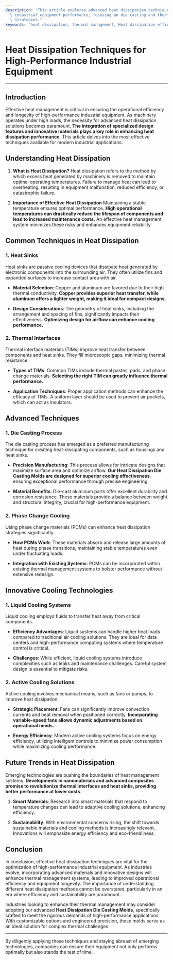 ```yaml
---
description: "This article explores advanced heat dissipation techniques necessary for optimizing\
  \ industrial equipment performance, focusing on die casting and thermal management\
  \ strategies."
keywords: "heat dissipation, thermal management, Heat dissipation efficiency, Die casting process"
---
```

# Heat Dissipation Techniques for High-Performance Industrial Equipment

---

## Introduction
Effective heat management is critical in ensuring the operational efficiency and longevity of high-performance industrial equipment. As machinery operates under high loads, the necessity for advanced heat dissipation solutions becomes paramount. **The integration of specialized design features and innovative materials plays a key role in enhancing heat dissipation performance.** This article delves into the most effective techniques available for modern industrial applications.

## Understanding Heat Dissipation
1. **What is Heat Dissipation?**
   Heat dissipation refers to the method by which excess heat generated by machinery is removed to maintain optimal operating temperatures. Failure to manage heat can lead to overheating, resulting in equipment malfunction, reduced efficiency, or catastrophic failure.

2. **Importance of Effective Heat Dissipation**
   Maintaining a stable temperature ensures optimal performance. **High operational temperatures can drastically reduce the lifespan of components and lead to increased maintenance costs.** An effective heat management system minimizes these risks and enhances equipment reliability.

## Common Techniques in Heat Dissipation
### 1. Heat Sinks
Heat sinks are passive cooling devices that dissipate heat generated by electronic components into the surrounding air. They often utilize fins and expanded surfaces to increase contact area with air.

- **Material Selection**: Copper and aluminum are favored due to their high thermal conductivity. **Copper provides superior heat transfer, while aluminum offers a lighter weight, making it ideal for compact designs.**
  
- **Design Considerations**: The geometry of heat sinks, including the arrangement and spacing of fins, significantly impacts their effectiveness. **Optimizing design for airflow can enhance cooling performance.**

### 2. Thermal Interfaces
Thermal interface materials (TIMs) improve heat transfer between components and heat sinks. They fill microscopic gaps, minimizing thermal resistance.

- **Types of TIMs**: Common TIMs include thermal pastes, pads, and phase change materials. **Selecting the right TIM can greatly influence thermal performance.**

- **Application Techniques**: Proper application methods can enhance the efficacy of TIMs. A uniform layer should be used to prevent air pockets, which can act as insulators.

## Advanced Techniques
### 1. Die Casting Process
The die casting process has emerged as a preferred manufacturing technique for creating heat-dissipating components, such as housings and heat sinks.

- **Precision Manufacturing**: This process allows for intricate designs that maximize surface area and optimize airflow. **Our Heat Dissipation Die Casting Molds are designed for superior cooling effectiveness**, ensuring exceptional performance through precise engineering.

- **Material Benefits**: Die-cast aluminum parts offer excellent durability and corrosion resistance. These materials provide a balance between weight and structural integrity, crucial for high-performance equipment.

### 2. Phase Change Cooling
Using phase change materials (PCMs) can enhance heat dissipation strategies significantly.

- **How PCMs Work**: These materials absorb and release large amounts of heat during phase transitions, maintaining stable temperatures even under fluctuating loads. 

- **Integration with Existing Systems**: PCMs can be incorporated within existing thermal management systems to bolster performance without extensive redesign.

## Innovative Cooling Technologies
### 1. Liquid Cooling Systems
Liquid cooling employs fluids to transfer heat away from critical components.

- **Efficiency Advantages**: Liquid systems can handle higher heat loads compared to traditional air cooling solutions. They are ideal for data centers and high-performance computing systems where temperature control is critical.

- **Challenges**: While efficient, liquid cooling systems introduce complexities such as leaks and maintenance challenges. Careful system design is essential to mitigate risks.

### 2. Active Cooling Solutions
Active cooling involves mechanical means, such as fans or pumps, to improve heat dissipation.

- **Strategic Placement**: Fans can significantly improve convection currents and heat removal when positioned correctly. **Incorporating variable-speed fans allows dynamic adjustments based on operational needs.**

- **Energy Efficiency**: Modern active cooling systems focus on energy efficiency, utilizing intelligent controls to minimize power consumption while maximizing cooling performance.

## Future Trends in Heat Dissipation
Emerging technologies are pushing the boundaries of heat management systems. **Developments in nanomaterials and advanced composites promise to revolutionize thermal interfaces and heat sinks, providing better performance at lower costs.**

1. **Smart Materials**: Research into smart materials that respond to temperature changes can lead to adaptive cooling solutions, enhancing efficiency.

2. **Sustainability**: With environmental concerns rising, the shift towards sustainable materials and cooling methods is increasingly relevant. Innovations will emphasize energy efficiency and eco-friendliness.

## Conclusion
In conclusion, effective heat dissipation techniques are vital for the optimization of high-performance industrial equipment. As industries evolve, incorporating advanced materials and innovative designs will enhance thermal management systems, leading to improved operational efficiency and equipment longevity. The importance of understanding different heat dissipation methods cannot be overstated, particularly in an era where efficiency and sustainability are paramount.

Industries looking to enhance their thermal management may consider adopting our advanced **Heat Dissipation Die Casting Molds**, specifically crafted to meet the rigorous demands of high-performance applications. With customizable options and engineered precision, these molds serve as an ideal solution for complex thermal challenges.

---

By diligently applying these techniques and staying abreast of emerging technologies, companies can ensure their equipment not only performs optimally but also stands the test of time.
